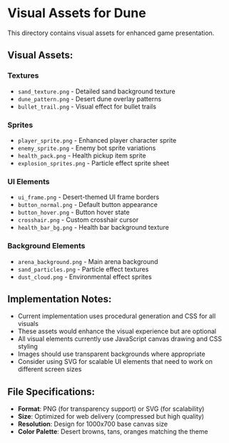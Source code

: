 # Visual Assets for Dune

This directory contains visual assets for enhanced game presentation.

## Visual Assets:

### Textures
- `sand_texture.png` - Detailed sand background texture
- `dune_pattern.png` - Desert dune overlay patterns
- `bullet_trail.png` - Visual effect for bullet trails

### Sprites
- `player_sprite.png` - Enhanced player character sprite
- `enemy_sprite.png` - Enemy bot sprite variations
- `health_pack.png` - Health pickup item sprite
- `explosion_sprites.png` - Particle effect sprite sheet

### UI Elements
- `ui_frame.png` - Desert-themed UI frame borders
- `button_normal.png` - Default button appearance
- `button_hover.png` - Button hover state
- `crosshair.png` - Custom crosshair cursor
- `health_bar_bg.png` - Health bar background texture

### Background Elements
- `arena_background.png` - Main arena background
- `sand_particles.png` - Particle effect textures
- `dust_cloud.png` - Environmental effect sprites

## Implementation Notes:
- Current implementation uses procedural generation and CSS for all visuals
- These assets would enhance the visual experience but are optional
- All visual elements currently use JavaScript canvas drawing and CSS styling
- Images should use transparent backgrounds where appropriate
- Consider using SVG for scalable UI elements that need to work on different screen sizes

## File Specifications:
- **Format**: PNG (for transparency support) or SVG (for scalability)
- **Size**: Optimized for web delivery (compressed but high quality)
- **Resolution**: Design for 1000x700 base canvas size
- **Color Palette**: Desert browns, tans, oranges matching the theme